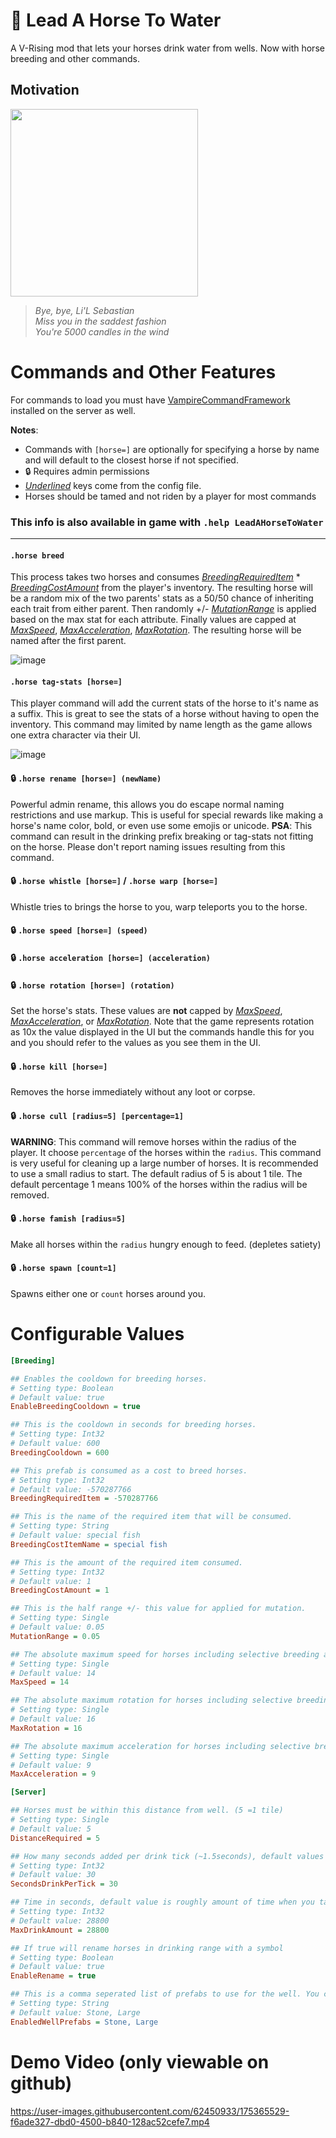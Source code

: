 # 🐴 Lead A Horse To Water

A V-Rising mod that lets your horses drink water from wells. Now with horse breeding and other commands.

## Motivation
<img src="https://user-images.githubusercontent.com/62450933/175367019-be27ef84-4676-45cc-809c-41e7244d3594.png" width="300" />

> *Bye, bye, Li'L Sebastian* <br>
> *Miss you in the saddest fashion* <br>
> *You're 5000 candles in the wind*


# Commands and Other Features

For commands to load you must have [VampireCommandFramework](https://github.com/decaprime/VampireCommandFramework) installed on the server as well.

**Notes**:
- Commands with `[horse=]` are optionally for specifying a horse by name and will default to the closest horse if not specified.
- 🔒 Requires admin permissions
- <ins>_Underlined_</ins> keys come from the config file.
- Horses should be tamed and not riden by a player for most commands

### This info is also **available in game** with `.help LeadAHorseToWater`

---

#### `.horse breed`

This process takes two horses and consumes <ins>_BreedingRequiredItem_</ins> * <ins>_BreedingCostAmount_</ins> from the player's inventory. The resulting horse will be a random mix of the two parents' stats as a 50/50 chance of inheriting each trait from either parent. Then randomly +/- <ins>_MutationRange_</ins> is applied based on the max stat for each attribute. Finally values are capped at <ins>_MaxSpeed_</ins>, <ins>_MaxAcceleration_</ins>, <ins>_MaxRotation_</ins>. The resulting horse will be named after the first parent.

![image](https://user-images.githubusercontent.com/62450933/190880543-92d31267-34ec-4292-bb03-b12feee5a95b.png)

#### `.horse tag-stats [horse=]`

This player command will add the current stats of the horse to it's name as a suffix. This is great to see the stats of a horse without having to open the inventory. This command may limited by name length as the game allows one extra character via their UI.

![image](https://user-images.githubusercontent.com/62450933/190880667-fac067fe-764b-4e89-a059-f37ee8221fe1.png)

#### 🔒 `.horse rename [horse=] (newName)`

Powerful admin rename, this allows you do escape normal naming restrictions and use markup. This is useful for special rewards like making a horse's name color, bold, or even use some emojis or unicode.
**PSA**: This command can result in the drinking prefix breaking or tag-stats not fitting on the horse. Please don't report naming issues resulting from this command.

#### 🔒 `.horse whistle [horse=]` / `.horse warp [horse=]`

Whistle tries to brings the horse to you, warp teleports you to the horse.

#### 🔒 `.horse speed [horse=] (speed)`
#### 🔒 `.horse acceleration [horse=] (acceleration)` 
#### 🔒 `.horse rotation [horse=] (rotation)`

Set the horse's stats. These values are **not** capped by <ins>_MaxSpeed_</ins>, <ins>_MaxAcceleration_</ins>, or <ins>_MaxRotation_</ins>. Note that the game represents rotation as 10x the value displayed in the UI but the commands handle this for you and you should refer to the values as you see them in the UI.

#### 🔒 `.horse kill [horse=]`

Removes the horse immediately without any loot or corpse.

#### 🔒 `.horse cull [radius=5] [percentage=1]`

**WARNING**: This command will remove horses within the radius of the player. It choose `percentage` of the horses within the `radius`. This command is very useful for cleaning up a large number of horses. It is recommended to use a small radius to start. The default radius of 5 is about 1 tile. The default percentage 1 means 100% of the horses within the radius will be removed.

#### 🔒 `.horse famish [radius=5]`

Make all horses within the `radius` hungry enough to feed. (depletes satiety)

#### 🔒 `.horse spawn [count=1]`

Spawns either one or `count` horses around you.

# Configurable Values
```ini
[Breeding]

## Enables the cooldown for breeding horses.
# Setting type: Boolean
# Default value: true
EnableBreedingCooldown = true

## This is the cooldown in seconds for breeding horses.
# Setting type: Int32
# Default value: 600
BreedingCooldown = 600

## This prefab is consumed as a cost to breed horses.
# Setting type: Int32
# Default value: -570287766
BreedingRequiredItem = -570287766

## This is the name of the required item that will be consumed.
# Setting type: String
# Default value: special fish
BreedingCostItemName = special fish

## This is the amount of the required item consumed.
# Setting type: Int32
# Default value: 1
BreedingCostAmount = 1

## This is the half range +/- this value for applied for mutation.
# Setting type: Single
# Default value: 0.05
MutationRange = 0.05

## The absolute maximum speed for horses including selective breeding and mutations.
# Setting type: Single
# Default value: 14
MaxSpeed = 14

## The absolute maximum rotation for horses including selective breeding and mutations.
# Setting type: Single
# Default value: 16
MaxRotation = 16

## The absolute maximum acceleration for horses including selective breeding and mutations.
# Setting type: Single
# Default value: 9
MaxAcceleration = 9

[Server]

## Horses must be within this distance from well. (5 =1 tile)
# Setting type: Single
# Default value: 5
DistanceRequired = 5

## How many seconds added per drink tick (~1.5seconds), default values would be about 24 minutes for the default max amount at fountain.
# Setting type: Int32
# Default value: 30
SecondsDrinkPerTick = 30

## Time in seconds, default value is roughly amount of time when you take wild horses.
# Setting type: Int32
# Default value: 28800
MaxDrinkAmount = 28800

## If true will rename horses in drinking range with a symbol
# Setting type: Boolean
# Default value: true
EnableRename = true

## This is a comma seperated list of prefabs to use for the well. You can choose from one of (stone, iron, bronze, small, big) or (advanced: at your own risk) you can also include an arbitrary guid hash of of a castle connected placeable.
# Setting type: String
# Default value: Stone, Large
EnabledWellPrefabs = Stone, Large
```

# Demo Video (only viewable on github)
https://user-images.githubusercontent.com/62450933/175365529-f6ade327-dbd0-4500-b840-128ac52cefe7.mp4